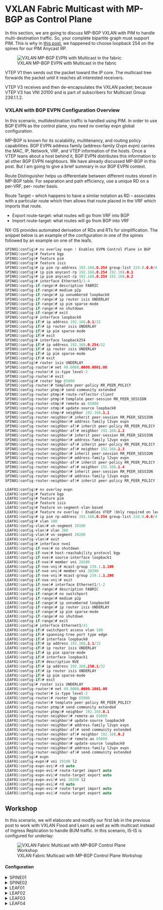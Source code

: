 # VXLAN Fabric Multicast with MP-BGP as Control Plane

In this section, we are going to discuss MP-BGP VXLAN with PIM to handle multi-destination traffic. So, your complete bipartite graph must support PIM. This is why in [this post](https://github.com/hosseinoliabak/cisco/blob/master/Datacenter/03_02_underlay.md), we happened to choose loopback 254 on the spines for our PIM Anycast RP.

<figure>
  <img src="https://user-images.githubusercontent.com/31813625/232263601-6aff1eb2-048b-4104-ac3e-014383cb079b.svg" alt="VXLAN MP-BGP EVPN with Multicast in the fabric">
  <figcaption>VXLAN MP-BGP EVPN with Multicast in the fabric</figcaption>
</figure>

VTEP V1 then sends out the packet toward the IP core. The multicast tree forwards the packet until it reaches all interested receivers.

VTEP V3 receives and then de-encapsulates the VXLAN packet; because VTEP V3 has VNI 20100 and is part of subscribers for Multicast Group 239.1.1.2.

### VXLAN with BGP EVPN Configuration Overview

In this scenario, multidestination traffic is handled using PIM. In order to use BGP EVPN as the control plane, you need nv overlay evpn global configuration.

MP-BGP is known for its scalability, multitenancy, and routing policy capabilities. BGP EVPN address family (address-family l2vpn evpn) carries the MAC, IP, Network, VRF, and VTEP information of the hosts. Once a VTEP leans about a host behind it, BGP EVPN distributes this information to all other BGP EVPN neighbours. We have already discussed MP-BGP in this post. But I am going to give a brief summary in our BGP EVPN context.

Route Distinguisher helps us differentiate between different routes stored in MP-BGP table. For separation and path efficiency, use a unique RD on a per-VRF, per- router basis.

Route Target – which happens to have a similar notation as RD – associates with a particular route which then allows that route placed in the VRF which imports that route.
  * Export route-target: what routes will go from VRF into BGP
  * Import route-target: what routes will go from BGP into VRF

NX-OS provides automated derivation of RDs and RTs for simplification. The snippet below is an example of the configuration in one of the spines followed by an example on one of the leafs.

```c
SPIN01(config)# nv overlay evpn ! Enables EVPN Control Plane in BGP
SPIN01(config)# feature bgp
SPIN01(config)# feature pim
SPIN01(config)# feature isis
SPIN01(config)# ip pim rp-address 192.168.0.254 group-list 224.0.0.0/4
SPIN01(config)# ip pim anycast-rp 192.168.0.254 192.168.0.1
SPIN01(config)# ip pim anycast-rp 192.168.0.254 192.168.0.2
SPIN01(config)# interface Ethernet1/1-4
SPIN01(config-if-range)# description FABRIC
SPIN01(config-if-range)# medium p2p
SPIN01(config-if-range)# ip unnumbered loopback0
SPIN01(config-if-range)# ip router isis UNDERLAY
SPIN01(config-if-range)# ip pim sparse-mode
SPIN01(config-if-range)# no shutdown
SPIN01(config-if-range)# exit
SPIN01(config)# interface loopback0
SPIN01(config-if)# ip address 192.168.0.1/32
SPIN01(config-if)# ip router isis UNDERLAY
SPIN01(config-if)# ip pim sparse-mode
SPIN01(config-if)# exit
SPIN01(config)# interface loopback254
SPIN01(config-if)# ip address 192.168.0.254/32
SPIN01(config-if)# ip router isis UNDERLAY
SPIN01(config-if)# ip pim sparse-mode
SPIN01(config-if)# exit
SPIN01(config)# router isis UNDERLAY
SPIN01(config-router)# net 49.0000.0000.0001.00
SPIN01(config-router)# is-type level-2
SPIN01(config-router)# exit
SPIN01(config)# router bgp 65000
SPIN01(config-router)# template peer-policy RR_PEER_POLICY
SPIN01(config-router-ptmp)# send-community extended
SPIN01(config-router-ptmp)# route-reflector-client
SPIN01(config-router-ptmp)# template peer-session RR_PEER_SESSION
SPIN01(config-router-stmp)# remote-as 65000
SPIN01(config-router-stmp)# update-source loopback0
SPIN01(config-router-stmp)# neighbor 192.168.1.1
SPIN01(config-router-neighbor)# inherit peer-session RR_PEER_SESSION
SPIN01(config-router-neighbor)# address-family l2vpn evpn
SPIN01(config-router-neighbor-af)# inherit peer-policy RR_PEER_POLICY 1
SPIN01(config-router-neighbor-af)# neighbor 192.168.1.2
SPIN01(config-router-neighbor)# inherit peer-session RR_PEER_SESSION
SPIN01(config-router-neighbor)# address-family l2vpn evpn
SPIN01(config-router-neighbor-af)# inherit peer-policy RR_PEER_POLICY 1
SPIN01(config-router-neighbor-af)# neighbor 192.168.1.3
SPIN01(config-router-neighbor)# inherit peer-session RR_PEER_SESSION
SPIN01(config-router-neighbor)# address-family l2vpn evpn
SPIN01(config-router-neighbor-af)# inherit peer-policy RR_PEER_POLICY 1
SPIN01(config-router-neighbor-af)# neighbor 192.168.1.4
SPIN01(config-router-neighbor)# inherit peer-session RR_PEER_SESSION
SPIN01(config-router-neighbor)# address-family l2vpn evpn
SPIN01(config-router-neighbor-af)# inherit peer-policy RR_PEER_POLICY 1
```
```c
LEAF01(config)# nv overlay evpn
LEAF01(config)# feature bgp
LEAF01(config)# feature pim
LEAF01(config)# feature isis
LEAF01(config)# feature vn-segment-vlan-based
LEAF01(config)# feature nv overlay ! Enables VTEP (Only required on leaf)
LEAF01(config)# ip pim rp-address 192.168.0.254 group-list 224.0.0.0/4
LEAF01(config)# vlan 100
LEAF01(config-vlan)# vn-segment 20100
LEAF01(config-vlan)# vlan 200
LEAF01(config-vlan)# vn-segment 20200
LEAF01(config-vlan)# exit
LEAF01(config)# interface nve1
LEAF01(config-if-nve)# no shutdown
LEAF01(config-if-nve)# host-reachability protocol bgp
LEAF01(config-if-nve)# source-interface loopback1
LEAF01(config-if-nve)# member vni 20100
LEAF01(config-if-nve-vni)# mcast-group 239.1.1.100
LEAF01(config-if-nve-vni)# member vni 20200
LEAF01(config-if-nve-vni)# mcast-group 239.1.1.200
LEAF01(config-if-nve-vni)# exit
LEAF01(config-if-nve)# interface Ethernet1/1-2
LEAF01(config-if-range)# description FABRIC
LEAF01(config-if-range)# no switchport
LEAF01(config-if-range)# medium p2p
LEAF01(config-if-range)# ip unnumbered loopback0
LEAF01(config-if-range)# ip router isis UNDERLAY
LEAF01(config-if-range)# ip pim sparse-mode
LEAF01(config-if-range)# no shutdown
LEAF01(config-if-range)# exit
LEAF01(config)# interface Ethernet1/41
LEAF01(config-if)# switchport access vlan 100
LEAF01(config-if)# spanning-tree port type edge
LEAF01(config-if)# interface loopback0
LEAF01(config-if)# ip address 192.168.1.1/32
LEAF01(config-if)# ip router isis UNDERLAY
LEAF01(config-if)# ip pim sparse-mode
LEAF01(config-if)# interface loopback1
LEAF01(config-if)# description NVE
LEAF01(config-if)# ip address 192.168.250.1/32
LEAF01(config-if)# ip router isis UNDERLAY
LEAF01(config-if)# ip pim sparse-mode
LEAF01(config-if)# exit
LEAF01(config)# router isis UNDERLAY
LEAF01(config-router)# net 49.0000.0000.1001.00
LEAF01(config-router)# is-type level-2
LEAF01(config-router)# router bgp 65000
LEAF01(config-router)# template peer-policy RR_PEER_POLICY
LEAF01(config-router-ptmp)# send-community extended
LEAF01(config-router-ptmp)# neighbor 192.168.0.1
LEAF01(config-router-neighbor)# remote-as 65000
LEAF01(config-router-neighbor)# update-source loopback0
LEAF01(config-router-neighbor)# address-family l2vpn evpn
LEAF01(config-router-neighbor-af)# send-community extended
LEAF01(config-router-neighbor-af)# neighbor 192.168.0.2
LEAF01(config-router-neighbor)# remote-as 65000
LEAF01(config-router-neighbor)# update-source loopback0
LEAF01(config-router-neighbor)# address-family l2vpn evpn
LEAF01(config-router-neighbor-af)# send-community extended
LEAF01(config)# evpn
LEAF01(config-evpn)# vni 20100 l2
LEAF01(config-evpn-evi)# rd auto
LEAF01(config-evpn-evi)# route-target import auto
LEAF01(config-evpn-evi)# route-target export auto
LEAF01(config-evpn-evi)# vni 20200 l2
LEAF01(config-evpn-evi)# rd auto
LEAF01(config-evpn-evi)# route-target import auto
LEAF01(config-evpn-evi)# route-target export auto
```
## Workshop

In this scenario, we will elaborate and modify our first lab in the previous post to work with VXLAN Flood and Learn as well as with multicast instead of Ingress Replication to handle BUM traffic. In this scenario, IS-IS is configured for underlay:

<figure>
  <img src="https://user-images.githubusercontent.com/31813625/232261114-774992f1-bed8-4042-b95a-5de440b84077.jpg" alt="VXLAN Fabric Multicast with MP-BGP Control Plane Workshop">
  <figcaption>VXLAN Fabric Multicast with MP-BGP Control Plane Workshop</figcaption>
</figure>

#### Configuration

<details>
 
<summary>SPINE01</summary>

```elixir
nv overlay evpn
feature bgp
feature pim
feature isis

ip pim rp-address 192.168.0.254
ip pim anycast-rp 192.168.0.254 192.168.0.1
ip pim anycast-rp 192.168.0.254 192.168.0.2

interface Ethernet1/1
  description FABRIC
  medium p2p
  ip unnumbered loopback0
  ip router isis UNDERLAY
  ip pim sparse-mode
  no shutdown

interface Ethernet1/2
  description FABRIC
  medium p2p
  ip unnumbered loopback0
  ip router isis UNDERLAY
  ip pim sparse-mode
  no shutdown

interface Ethernet1/3
  description FABRIC
  medium p2p
  ip unnumbered loopback0
  ip router isis UNDERLAY
  ip pim sparse-mode
  no shutdown

interface Ethernet1/4
  description FABRIC
  medium p2p
  ip unnumbered loopback0
  ip router isis UNDERLAY
  ip pim sparse-mode
  no shutdown

interface loopback0
  ip address 192.168.0.1/32
  ip router isis UNDERLAY
  ip pim sparse-mode

interface loopback254
  ip address 192.168.0.254/32
  ip router isis UNDERLAY
  ip pim sparse-mode

router isis UNDERLAY
  net 49.0000.0000.0001.00
  is-type level-2
router bgp 65000
  template peer-policy RR_PEER_POLICY
    send-community extended
    route-reflector-client
  template peer-session RR_PEER_SESSION
    remote-as 65000
    update-source loopback0
  neighbor 192.168.1.1
    inherit peer-session RR_PEER_SESSION
    address-family l2vpn evpn
      inherit peer-policy RR_PEER_POLICY 1
  neighbor 192.168.1.2
    inherit peer-session RR_PEER_SESSION
    address-family l2vpn evpn
      inherit peer-policy RR_PEER_POLICY 1
  neighbor 192.168.1.3
    inherit peer-session RR_PEER_SESSION
    address-family l2vpn evpn
      inherit peer-policy RR_PEER_POLICY 1
  neighbor 192.168.1.4
    inherit peer-session RR_PEER_SESSION
    address-family l2vpn evpn
      inherit peer-policy RR_PEER_POLICY 1
```
</details>

<details>

<summary>SPINE02</summary>

```elixir
feature pim
feature isis
ip pim rp-address 192.168.0.254
ip pim anycast-rp 192.168.0.254 192.168.0.1
ip pim anycast-rp 192.168.0.254 192.168.0.2

interface Ethernet1/1
  description FABRIC
  medium p2p
  ip unnumbered loopback0
  ip router isis UNDERLAY
  ip pim sparse-mode
  no shutdown

interface Ethernet1/2
  description FABRIC
  medium p2p
  ip unnumbered loopback0
  ip router isis UNDERLAY
  ip pim sparse-mode
  no shutdown

interface Ethernet1/3
  description FABRIC
  medium p2p
  ip unnumbered loopback0
  ip router isis UNDERLAY
  ip pim sparse-mode
  no shutdown

interface Ethernet1/4
  description FABRIC
  medium p2p
  ip unnumbered loopback0
  ip router isis UNDERLAY
  ip pim sparse-mode
  no shutdown

interface loopback0
  description UNDERLAY
  ip address 192.168.0.2/32
  ip router isis UNDERLAY
  ip pim sparse-mode

interface loopback254
  ip address 192.168.0.254/32
  ip router isis UNDERLAY
  ip pim sparse-mode
icam monitor scale

line console
line vty
router isis UNDERLAY
  net 49.0000.0000.0002.00
  is-type level-2
```
</details>

<details>

<summary>LEAF01</summary>
 
```elixir
nv overlay evpn
feature bgp
feature pim
feature isis
feature vn-segment-vlan-based
feature nv overlay

ip pim rp-address 192.168.0.254

vlan 100
  vn-segment 20100
vlan 200
  vn-segment 20200

interface nve1
  no shutdown
  host-reachability protocol bgp
  source-interface loopback1
  member vni 20100
    mcast-group 239.1.1.100
  member vni 20200
    mcast-group 239.1.1.200

interface Ethernet1/1
  description FABRIC
  no switchport
  medium p2p
  ip unnumbered loopback0
  ip router isis UNDERLAY
  ip pim sparse-mode
  no shutdown

interface Ethernet1/2
  description FABRIC
  no switchport
  medium p2p
  ip unnumbered loopback0
  ip router isis UNDERLAY
  ip pim sparse-mode
  no shutdown

interface Ethernet1/41
  switchport access vlan 100
  spanning-tree port type edge

interface loopback0
  ip address 192.168.1.1/32
  ip router isis UNDERLAY
  ip pim sparse-mode

interface loopback1
  description NVE
  ip address 192.168.250.1/32
  ip router isis UNDERLAY
  ip pim sparse-mode

router isis UNDERLAY
  net 49.0000.0000.1001.00
  is-type level-2
router bgp 65000
  template peer-policy RR_PEER_POLICY
    send-community extended
  neighbor 192.168.0.1
    remote-as 65000
    update-source loopback0
    address-family l2vpn evpn
      send-community extended
  neighbor 192.168.0.2
    remote-as 65000
    update-source loopback0
    address-family l2vpn evpn
      send-community extended
evpn
  vni 20100 l2
    rd auto
    route-target import auto
    route-target export auto
  vni 20200 l2
    rd auto
    route-target import auto
    route-target export auto
```

</details>

<details>

<summary>LEAF02</summary>

```elixir
nv overlay evpn
feature bgp
feature pim
feature isis
feature vn-segment-vlan-based
feature nv overlay

ip pim rp-address 192.168.0.254

vlan 100
  vn-segment 20100
vlan 200
  vn-segment 20200

interface nve1
  no shutdown
  host-reachability protocol bgp
  source-interface loopback1
  member vni 20100
    mcast-group 239.1.1.100
  member vni 20200
    mcast-group 239.1.1.200

interface Ethernet1/1
  description FABRIC
  no switchport
  medium p2p
  ip unnumbered loopback0
  ip router isis UNDERLAY
  ip pim sparse-mode
  no shutdown

interface Ethernet1/2
  description FABRIC
  no switchport
  medium p2p
  ip unnumbered loopback0
  ip router isis UNDERLAY
  ip pim sparse-mode
  no shutdown

interface Ethernet1/41
  switchport access vlan 100
  spanning-tree port type edge

interface loopback0
  ip address 192.168.1.2/32
  ip router isis UNDERLAY
  ip pim sparse-mode

interface loopback1
  description NVE
  ip address 192.168.250.2/32
  ip router isis UNDERLAY
  ip pim sparse-mode

router isis UNDERLAY
  net 49.0000.0000.1002.00
  is-type level-2
router bgp 65000
  template peer-policy RR_PEER_POLICY
    send-community extended
  neighbor 192.168.0.1
    remote-as 65000
    update-source loopback0
    address-family l2vpn evpn
      send-community extended
  neighbor 192.168.0.2
    remote-as 65000
    update-source loopback0
    address-family l2vpn evpn
      send-community extended
evpn
  vni 20100 l2
    rd auto
    route-target import auto
    route-target export auto
  vni 20200 l2
    rd auto
    route-target import auto
    route-target export auto
```
</details>

<details>

<summary>LEAF03</summary>

```elixir
nv overlay evpn
feature bgp
feature pim
feature isis
feature vn-segment-vlan-based
feature nv overlay

ip pim rp-address 192.168.0.254

vlan 100
  vn-segment 20100
vlan 200
  vn-segment 20200

interface nve1
  no shutdown
  host-reachability protocol bgp
  source-interface loopback1
  member vni 20100
    mcast-group 239.1.1.100
  member vni 20200
    mcast-group 239.1.1.200

interface Ethernet1/1
  description FABRIC
  no switchport
  medium p2p
  ip unnumbered loopback0
  ip router isis UNDERLAY
  ip pim sparse-mode
  no shutdown

interface Ethernet1/2
  description FABRIC
  no switchport
  medium p2p
  ip unnumbered loopback0
  ip router isis UNDERLAY
  ip pim sparse-mode
  no shutdown

interface Ethernet1/41
  switchport access vlan 200
  spanning-tree port type edge

interface loopback0
  ip address 192.168.1.3/32
  ip router isis UNDERLAY
  ip pim sparse-mode

interface loopback1
  description NVE
  ip address 192.168.250.3/32
  ip router isis UNDERLAY
  ip pim sparse-mode

router isis UNDERLAY
  net 49.0000.0000.1003.00
  is-type level-2
router bgp 65000
  template peer-policy RR_PEER_POLICY
    send-community extended
  neighbor 192.168.0.1
    remote-as 65000
    update-source loopback0
    address-family l2vpn evpn
      send-community extended
  neighbor 192.168.0.2
    remote-as 65000
    update-source loopback0
    address-family l2vpn evpn
      send-community extended
evpn
  vni 20100 l2
    rd auto
    route-target import auto
    route-target export auto
  vni 20200 l2
    rd auto
    route-target import auto
    route-target export auto
```
</details>

<details>

<summary>LEAF04</summary>

```elixir
nv overlay evpn
feature bgp
feature pim
feature isis
feature vn-segment-vlan-based
feature nv overlay

ip pim rp-address 192.168.0.254

vlan 100
  vn-segment 20100
vlan 200
  vn-segment 20200

interface nve1
  no shutdown
  host-reachability protocol bgp
  source-interface loopback1
  member vni 20100
    mcast-group 239.1.1.100
  member vni 20200
    mcast-group 239.1.1.200

interface Ethernet1/1
  description FABRIC
  no switchport
  medium p2p
  ip unnumbered loopback0
  ip router isis UNDERLAY
  ip pim sparse-mode
  no shutdown

interface Ethernet1/2
  description FABRIC
  no switchport
  medium p2p
  ip unnumbered loopback0
  ip router isis UNDERLAY
  ip pim sparse-mode
  no shutdown

interface Ethernet1/41
  switchport access vlan 200
  spanning-tree port type edge

interface loopback0
  ip address 192.168.1.4/32
  ip router isis UNDERLAY
  ip pim sparse-mode

interface loopback1
  description NVE
  ip address 192.168.250.4/32
  ip router isis UNDERLAY
  ip pim sparse-mode

router isis UNDERLAY
  net 49.0000.0000.1004.00
  is-type level-2
router bgp 65000
  template peer-policy RR_PEER_POLICY
    send-community extended
  neighbor 192.168.0.1
    remote-as 65000
    update-source loopback0
    address-family l2vpn evpn
      send-community extended
  neighbor 192.168.0.2
    remote-as 65000
    update-source loopback0
    address-family l2vpn evpn
      send-community extended
evpn
  vni 20100 l2
    rd auto
    route-target import auto
    route-target export auto
  vni 20200 l2
    rd auto
    route-target import auto
    route-target export auto
```
</details>